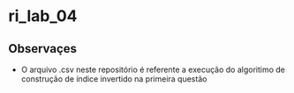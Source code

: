 # ri_lab_04

## Observaçes

* O arquivo .csv neste repositório é referente a execução do algoritimo de construção de índice invertido na primeira questão
